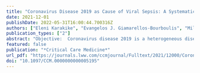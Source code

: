 ```yaml
---
title: "Coronavirus Disease 2019 as Cause of Viral Sepsis: A Systematic Review and Meta-Analysis*"
date: 2021-12-01
publishDate: 2022-05-31T16:00:44.700316Z
authors: ["Eleni Karakike", "Evangelos J. Giamarellos-Bourboulis", "Miltiades Kyprianou", "Carolin Fleischmann-Struzek", "Mathias W. Pletz", "Mihai G. Netea", "Konrad Reinhart", "Evdoxia Kyriazopoulou"]
publication_types: ["2"]
abstract: "Objective:  Coronavirus disease 2019 is a heterogeneous disease most frequently causing respiratory tract infection, which can induce respiratory failure and multiple organ dysfunction syndrome in its severe forms. The prevalence of coronavirus disease 2019–related sepsis is still unclear; we aimed to describe this in a systematic review. Data Sources:  MEDLINE (PubMed), Cochrane, and Google Scholar databases were searched based on a prespecified protocol (International Prospective Register for Systematic Reviews: CRD42020202018). Study Selection:  Studies reporting on patients with confirmed coronavirus disease 2019 diagnosed with sepsis according to sepsis-3 or according to the presence of infection-related organ dysfunctions necessitating organ support/replacement were included in the analysis. The primary end point was prevalence of coronavirus disease 2019–related sepsis among adults hospitalized in the ICU and the general ward. Among secondary end points were the need for ICU admission among patients initially hospitalized in the general ward and the prevalence of new onset of organ dysfunction in the ICU. Outcomes were expressed as proportions with respective 95% CI. Data Extraction:  Two reviewers independently screened and reviewed existing literature and assessed study quality with the Newcastle-Ottawa Scale and the Methodological index for nonrandomized studies. Data Synthesis:  Of 3,825 articles, 151 were analyzed, only five of which directly reported sepsis prevalence. Noting the high heterogeneity observed, coronavirus disease 2019–related sepsis prevalence was 77.9% (95% CI, 75.9–79.8; I2 = 91%; 57 studies) in the ICU, and 33.3% (95% CI, 30.3–36.4; I2 = 99%; 86 studies) in the general ward. ICU admission was required for 17.7% (95% CI, 12.9–23.6; I2 = 100%) of ward patients. Acute respiratory distress syndrome was the most common organ dysfunction in the ICU (87.5%; 95% CI, 83.3–90.7; I2 = 98%). CONCLUSIONS:  The majority of coronavirus disease 2019 patients hospitalized in the ICU meet Sepsis-3 criteria and present infection-associated organ dysfunction. The medical and scientific community should be aware and systematically report viral sepsis for prognostic and treatment implications."
featured: false
publication: "*Critical Care Medicine*"
url_pdf: "https://journals.lww.com/ccmjournal/Fulltext/2021/12000/Coronavirus_Disease_2019_as_Cause_of_Viral_Sepsis_.5.aspx"
doi: "10.1097/CCM.0000000000005195"
---
```


